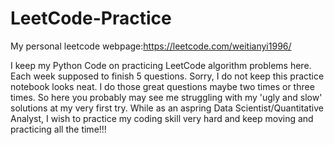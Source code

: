 # LeetCode-Practice
My personal leetcode webpage:https://leetcode.com/weitianyi1996/

I keep my Python Code on practicing LeetCode algorithm problems here.
Each week supposed to finish 5 questions. 
Sorry, I do not keep this practice notebook looks neat. I do those great questions maybe two times or three times. So here you probably may see me struggling with my 'ugly and slow' solutions at my very first try.
While as an aspring Data Scientist/Quantitative Analyst, I wish to practice my coding skill very hard and keep moving and practicing all the time!!!
